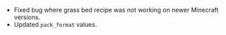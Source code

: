 
- Fixed bug where grass bed recipe was not working on newer Minecraft versions.
- Updated ``pack_format`` values.